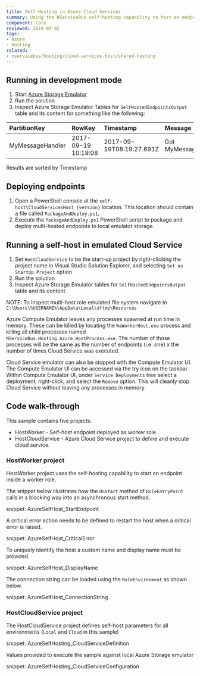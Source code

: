 ```yaml
---
title: Self Hosting in Azure Cloud Services
summary: Using the NServiceBus self-hosting capability to host an endpoint in an Azure instance.
component: Core
reviewed: 2019-07-02
tags:
- Azure
- Hosting
related:
- nservicebus/hosting/cloud-services-host/shared-hosting
---
```


## Running in development mode

 1. Start [Azure Storage Emulator](https://docs.microsoft.com/en-us/azure/storage/storage-use-emulator)
 1. Run the solution
 1. Inspect Azure Storage Emulator Tables for `SelfHostedEndpointsOutput` table and its content for something like the following:

| PartitionKey | RowKey | Timestamp | Message |
|:--|:--|:--|:--|
|MyMessageHandler	|2017-09-19 10:19:08	|2017-09-19T08:19:27.691Z	|Got MyMessage. |

Results are sorted by Timestamp


## Deploying endpoints

 1. Open a PowerShell console at the `self-host\CloudServicesHost_{version}` location. This location should contain a file called `PackageAndDeploy.ps1`.
 1. Execute the `PackageAndDeploy.ps1` PowerShell script to package and deploy multi-hosted endpoints to local emulator storage.


## Running a self-host in emulated Cloud Service

 1. Set `HostCloudService` to be the start-up project by right-clicking the project name in Visual Studio Solution Explorer, and selecting `Set as StartUp Project` option
 1. Run the solution
 1. Inspect Azure Storage Emulator tables for `SelfHostedEndpointsOutput` table and its content

NOTE: To inspect multi-host role emulated file system navigate to `C:\Users\%USERNAME%\AppData\Local\dftmp\Resources`

Azure Compute Emulator leaves any processes spawned at run time in memory. These can be killed by locating the `WaWorkerHost.exe` process and killing all child processes named `NServiceBus.Hosting.Azure.HostProcess.exe`. The number of those processes will be the same as the number of endpoints (i.e. one) x the number of times Cloud Service was executed.

Cloud Service emulator can also be stopped with the Compute Emulator UI. The Compute Emulator UI can be accessed via the try icon on the taskbar. Within Compute Emulator UI, under `Service Deployments` tree select a deployment, right-click, and select the `Remove` option. This will cleanly stop Cloud Service without leaving any processes in memory.


## Code walk-through

This sample contains five projects:

 * HostWorker - Self-host endpoint deployed as worker role.
 * HostCloudService - Azure Cloud Service project to define and execute cloud service.


### HostWorker project

HostWorker project uses the self-hosting capability to start an endpoint inside a worker role.

The snippet below illustrates how the `OnStart` method of `RoleEntryPoint` calls in a blocking way into an asynchronous start method.

snippet: AzureSelfHost_StartEndpoint

A critical error action needs to be defined to restart the host when a critical error is raised.

snippet: AzureSelfHost_CriticalError

To uniquely identify the host a custom name and display name must be provided.

snippet: AzureSelfHost_DisplayName

The connection string can be loaded using the `RoleEnvironment` as shown below.

snippet: AzureSelfHost_ConnectionString

### HostCloudService project

The HostCloudService project defines self-host parameters for all environments (`Local` and `Cloud` in this sample)

snippet: AzureSelfHosting_CloudServiceDefinition

Values provided to execute the sample against local Azure Storage emulator

snippet: AzureSelfHosting_CloudServiceConfiguration
